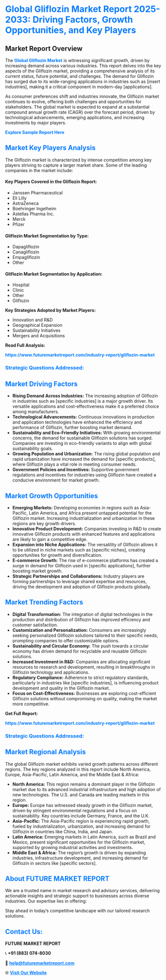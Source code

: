<h1 style="color: #007BFF;">Global Gliflozin Market Report 2025-2033: Driving Factors, Growth Opportunities, and Key Players</h1>

<section id="overview">
<h2>Market Report Overview</h2>
<p>The <a href="https://www.futuremarketreport.com/industry-report/gliflozin-market" style="color: #007BFF; text-decoration: none;"><strong>Global Gliflozin Market</strong></a> is witnessing significant growth, driven by increasing demand across various industries. This report delves into the key aspects of the Gliflozin market, providing a comprehensive analysis of its current status, future potential, and challenges. The demand for Gliflozin has surged due to its wide-ranging applications in industries such as [insert industries], making it a critical component in modern-day [applications].</p>
<p>As consumer preferences shift and industries innovate, the Gliflozin market continues to evolve, offering both challenges and opportunities for stakeholders. The global market is expected to expand at a substantial compound annual growth rate (CAGR) over the forecast period, driven by technological advancements, emerging applications, and increasing investments by major players.</p>
</section>

<section id="overview">
<p><a href="https://www.futuremarketreport.com/request-sample/reportId=127551" style="color: #007BFF; text-decoration: none;"><strong>Explore Sample Report Here</strong></a></p>
</section>

<section id="key-players">
<h2 style="color: #007BFF;">Market Key Players Analysis</h2>
<p>The Gliflozin market is characterized by intense competition among key players striving to capture a larger market share. Some of the leading companies in the market include:</p>
<h4>Key Players Covered in the Gliflozin Report:</h4>
<ul><li>Janssen Pharmaceutical</li><li>Eli Lilly</li><li>AstraZeneca</li><li>Boehringer Ingelheim</li><li>Astellas Pharma Inc.</li><li>Merck</li><li>Pfizer</li></ul>
<h4>Gliflozin Market Segmentation by Type:</h4>
<ul><li>Dapagliflozin</li><li>Canagliflozin</li><li>Empagliflozin</li><li>Other</li></ul>

<h4>Gliflozin Market Segmentation by Application:</h4>
<ul><li>Hospital</li><li>Clinic</li><li>Other</li><li>Gliflozin</li></ul>
<p><strong>Key Strategies Adopted by Market Players:</strong></p>
<ul>
<li>Innovation and R&D</li>
<li>Geographical Expansion</li>
<li>Sustainability Initiatives</li>
<li>Mergers and Acquisitions</li>
</ul>
</section>

<section>
<p><strong>Read Full Analysis: </strong></p><a href="https://www.futuremarketreport.com/industry-report/gliflozin-market" style="color: #007BFF; text-decoration: none;"><strong>https://www.futuremarketreport.com/industry-report/gliflozin-market</strong></a>
<h3 style="color: #007BFF;">Strategic Questions Addressed:</h3>
</section>

<section id="driving-factors">
<h2 style="color: #007BFF;">Market Driving Factors</h2>
<ul>
<li><strong>Rising Demand Across Industries:</strong> The increasing adoption of Gliflozin in industries such as [specific industries] is a major growth driver. Its versatile applications and cost-effectiveness make it a preferred choice among manufacturers.</li>
<li><strong>Technological Advancements:</strong> Continuous innovations in production and application technologies have enhanced the efficiency and performance of Gliflozin, further boosting market demand.</li>
<li><strong>Sustainability and Eco-Friendly Initiatives:</strong> With growing environmental concerns, the demand for sustainable Gliflozin solutions has surged. Companies are investing in eco-friendly variants to align with global sustainability goals.</li>
<li><strong>Growing Population and Urbanization:</strong> The rising global population and rapid urbanization have increased the demand for [specific products], where Gliflozin plays a vital role in meeting consumer needs.</li>
<li><strong>Government Policies and Incentives:</strong> Supportive government regulations and incentives for industries using Gliflozin have created a conducive environment for market growth.</li>
</ul>
</section>

<section id="growth-opportunities">
<h2 style="color: #007BFF;">Market Growth Opportunities</h2>
<ul>
<li><strong>Emerging Markets:</strong> Developing economies in regions such as Asia-Pacific, Latin America, and Africa present untapped potential for the Gliflozin market. Increasing industrialization and urbanization in these regions are key growth drivers.</li>
<li><strong>Innovative Product Development:</strong> Companies investing in R&D to create innovative Gliflozin products with enhanced features and applications are likely to gain a competitive edge.</li>
<li><strong>Expansion into Niche Applications:</strong> The versatility of Gliflozin allows it to be utilized in niche markets such as [specific niches], creating opportunities for growth and diversification.</li>
<li><strong>E-commerce Growth:</strong> The rise of e-commerce platforms has created a surge in demand for Gliflozin used in [specific applications], further boosting market growth.</li>
<li><strong>Strategic Partnerships and Collaborations:</strong> Industry players are forming partnerships to leverage shared expertise and resources, driving the development and adoption of Gliflozin products globally.</li>
</ul>
</section>

<section id="trending-factors">
<h2 style="color: #007BFF;">Market Trending Factors</h2>
<ul>
<li><strong>Digital Transformation:</strong> The integration of digital technologies in the production and distribution of Gliflozin has improved efficiency and customer satisfaction.</li>
<li><strong>Customization and Personalization:</strong> Consumers are increasingly seeking personalized Gliflozin solutions tailored to their specific needs, prompting companies to offer customizable options.</li>
<li><strong>Sustainability and Circular Economy:</strong> The push towards a circular economy has driven demand for recyclable and reusable Gliflozin solutions.</li>
<li><strong>Increased Investment in R&D:</strong> Companies are allocating significant resources to research and development, resulting in breakthroughs in Gliflozin technology and applications.</li>
<li><strong>Regulatory Compliance:</strong> Adherence to strict regulatory standards, particularly in industries like [specific industries], is influencing product development and quality in the Gliflozin market.</li>
<li><strong>Focus on Cost-Effectiveness:</strong> Businesses are exploring cost-efficient Gliflozin solutions without compromising on quality, making the market more competitive.</li>
</ul>
</section>

<section>
<p><strong>Get Full Report: </strong></p><a href="https://www.futuremarketreport.com/industry-report/gliflozin-market" style="color: #007BFF; text-decoration: none;"><strong>https://www.futuremarketreport.com/industry-report/gliflozin-market</strong></a>
<h3 style="color: #007BFF;">Strategic Questions Addressed:</h3>
</section>


<section id="regional-analysis">
<h2 style="color: #007BFF;">Market Regional Analysis</h2>
<p>The global Gliflozin market exhibits varied growth patterns across different regions. The key regions analyzed in this report include North America, Europe, Asia-Pacific, Latin America, and the Middle East & Africa:</p>
<ul>
<li><strong>North America:</strong> This region remains a dominant player in the Gliflozin market due to its advanced industrial infrastructure and high adoption of new technologies. The U.S. and Canada are leading markets in this region.</li>
<li><strong>Europe:</strong> Europe has witnessed steady growth in the Gliflozin market, driven by stringent environmental regulations and a focus on sustainability. Key countries include Germany, France, and the U.K.</li>
<li><strong>Asia-Pacific:</strong> The Asia-Pacific region is experiencing rapid growth, fueled by industrialization, urbanization, and increasing demand for Gliflozin in countries like China, India, and Japan.</li>
<li><strong>Latin America:</strong> Emerging markets in Latin America, such as Brazil and Mexico, present significant opportunities for the Gliflozin market, supported by growing industrial activities and investments.</li>
<li><strong>Middle East & Africa:</strong> The region’s growth is driven by expanding industries, infrastructure development, and increasing demand for Gliflozin in sectors like [specific sectors].</li>
</ul>
</section>

<footer>
<h2 style="color: #007BFF;">About FUTURE MARKET REPORT</h2>
<p>We are a trusted name in market research and advisory services, delivering actionable insights and strategic support to businesses across diverse industries. Our expertise lies in offering:</p>

<p>Stay ahead in today’s competitive landscape with our tailored research solutions.</p>

<h2 style="color: #007BFF;">Contact Us:</h2>
<p><strong>FUTURE MARKET REPORT</strong></p>
<p>📞 <strong>+91 (883) 074-8030</strong></p>
<p>📧 <strong><a href="mailto:help@futuremarketreport.com" style="color: #007BFF;">help@futuremarketreport.com</a></strong></p>
<p>🌐 <strong><a href="https://www.futuremarketreport.com/" style="color: #007BFF;">Visit Our Website</a></strong></p>
</footer>
